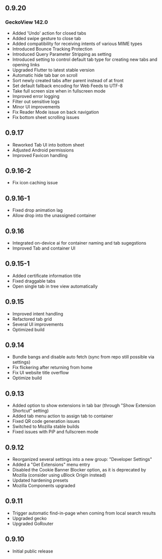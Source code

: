 ## 0.9.20
### GeckoView 142.0

* Added 'Undo' action for closed tabs
* Added swipe gesture to close tab
* Added compatibility for receiving intents of various MIME types
* Introduced Bounce Tracking Protection
* Introduced Query Parameter Stripping as setting
* Introduced setting to control default tab type for creating new tabs and opening links
* Upgraded Flutter to latest stable version
* Automatic hide tab bar on scroll
* Sort newly created tabs after parent instead of at front
* Set default fallback encoding for Web Feeds to UTF-8
* Take full screen size when in fullscreen mode
* Improved error logging
* Filter out sensitive logs
* Minor UI improvements
* Fix Reader Mode issue on back navigation
* Fix bottom sheet scrolling issues

## 0.9.17

* Reworked Tab UI into bottom sheet
* Adjusted Android permissions
* Improved Favicon handling

## 0.9.16-2

* Fix icon caching issue

## 0.9.16-1

* Fixed drop animation lag
* Allow drop into the unassigned container

## 0.9.16

* Integrated on-device ai for container naming and tab sugegstions
* Improved Tab and container UI

## 0.9.15-1

* Added certificate information title
* Fixed draggable tabs
* Open single tab in tree view automatically

## 0.9.15

* Improved intent handling
* Refactored tab grid
* Several UI improvements
* Optimized build

## 0.9.14

* Bundle bangs and disable auto fetch (sync from repo still possible via settings)
* Fix flickering after returning from home
* Fix UI website title overflow
* Optimize build

## 0.9.13

* Added option to show extensions in tab bar (through "Show Extension Shortcut" setting)
* Added tab menu action to assign tab to container
* Fixed QR code generation issues
* Switched to Mozilla stable builds
* Fixed issues with PiP and fullscreen mode

## 0.9.12

* Reorganized several settings into a new group: "Developer Settings"
* Added a "Get Extensions" menu entry
* Disabled the Cookie Banner Blocker option, as it is deprecated by Mozilla (consider using uBlock Origin instead)
* Updated hardening presets
* Mozilla Components upgraded

## 0.9.11

* Trigger automatic find-in-page when coming from local search results
* Upgraded gecko
* Upgraded GoRouter

## 0.9.10

* Initial public release